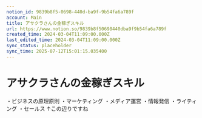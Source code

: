 ```yaml
---
notion_id: 9839b8f5-0698-440d-ba9f-9b54fa6a789f
account: Main
title: アサクラさんの金稼ぎスキル
url: https://www.notion.so/9839b8f50698440dba9f9b54fa6a789f
created_time: 2024-03-04T11:09:00.000Z
last_edited_time: 2024-03-04T11:09:00.000Z
sync_status: placeholder
sync_time: 2025-07-12T15:01:15.035400
---
```

# アサクラさんの金稼ぎスキル

・ビジネスの原理原則
・マーケティング
・メディア運営
・情報発信
・ライティング
・セールス
↑この辺りですね